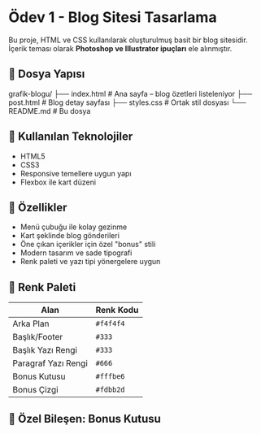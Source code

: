 # Ödev 1 - Blog Sitesi Tasarlama

Bu proje, HTML ve CSS kullanılarak oluşturulmuş basit bir blog sitesidir. İçerik teması olarak **Photoshop ve Illustrator ipuçları** ele alınmıştır.

## 📁 Dosya Yapısı

grafik-blogu/
├── index.html # Ana sayfa – blog özetleri listeleniyor
├── post.html # Blog detay sayfası
├── styles.css # Ortak stil dosyası
└── README.md # Bu dosya


## 🧰 Kullanılan Teknolojiler

- HTML5  
- CSS3  
- Responsive temellere uygun yapı  
- Flexbox ile kart düzeni  

## 🎯 Özellikler

- Menü çubuğu ile kolay gezinme
- Kart şeklinde blog gönderileri
- Öne çıkan içerikler için özel "bonus" stili
- Modern tasarım ve sade tipografi
- Renk paleti ve yazı tipi yönergelere uygun


## 🎨 Renk Paleti

| Alan                | Renk Kodu  |
|---------------------|------------|
| Arka Plan           | `#f4f4f4`  |
| Başlık/Footer       | `#333`     |
| Başlık Yazı Rengi   | `#333`     |
| Paragraf Yazı Rengi | `#666`     |
| Bonus Kutusu        | `#fffbe6`  |
| Bonus Çizgi         | `#fdbb2d`  |

## 🔖 Özel Bileşen: Bonus Kutusu



